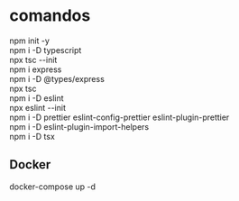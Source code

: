 # comandos
npm init -y
<br>
npm i -D typescript
<br>
npx tsc --init
<br>
npm i express
<br>
npm i -D @types/express
<br>
npx tsc
<br>
npm i -D eslint
<br>
npx eslint --init
<br>
npm i -D prettier eslint-config-prettier eslint-plugin-prettier
<br>
npm i -D eslint-plugin-import-helpers
<br>
npm i -D tsx
<br>

## Docker
docker-compose up -d
<br>
